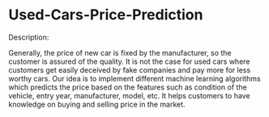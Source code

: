 # Used-Cars-Price-Prediction

Description:

Generally, the price of new car is fixed by the manufacturer, so the customer is assured of the quality. 
It is not the case for used cars where customers get easily deceived by fake companies and pay more for less worthy cars. 
Our idea is to implement different machine learning algorithms which predicts the price based on the features such as condition of the vehicle, 
entry year, manufacturer, model, etc. It helps customers to have knowledge on buying and selling price in the market.    
